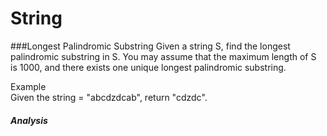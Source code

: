 # String

###Longest Palindromic Substring
Given a string S, find the longest palindromic substring in S. You may assume that the maximum length of S is 1000, and there exists one unique longest palindromic substring.

Example  
Given the string = "abcdzdcab", return "cdzdc".

##### Analysis
